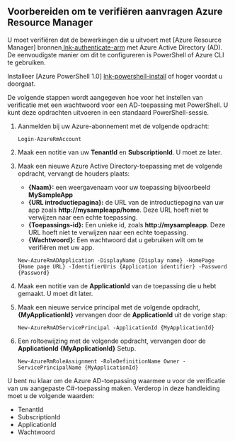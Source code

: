 ## <a name="prepare-to-authenticate-azure-resource-manager-requests"></a>Voorbereiden om te verifiëren aanvragen Azure Resource Manager

U moet verifiëren dat de bewerkingen die u uitvoert met [Azure Resource Manager] bronnen[ lnk-authenticate-arm] met Azure Active Directory (AD). De eenvoudigste manier om dit te configureren is PowerShell of Azure CLI te gebruiken.

Installeer [Azure PowerShell 1.0] [ lnk-powershell-install] of hoger voordat u doorgaat.

De volgende stappen wordt aangegeven hoe voor het instellen van verificatie met een wachtwoord voor een AD-toepassing met PowerShell. U kunt deze opdrachten uitvoeren in een standaard PowerShell-sessie.

1. Aanmelden bij uw Azure-abonnement met de volgende opdracht:

    ```
    Login-AzureRmAccount
    ```

2. Maak een notitie van uw **TenantId** en **SubscriptionId**. U moet ze later.

3. Maak een nieuwe Azure Active Directory-toepassing met de volgende opdracht, vervangt de houders plaats:

    - **{Naam}:** een weergavenaam voor uw toepassing bijvoorbeeld **MySampleApp**
    - **{URL introductiepagina}:** de URL van de introductiepagina van uw app zoals **http://mysampleapp/home**. Deze URL hoeft niet te verwijzen naar een echte toepassing.
    - **{Toepassings-id}:** Een unieke id, zoals **http://mysampleapp**. Deze URL hoeft niet te verwijzen naar een echte toepassing.
    - **{Wachtwoord}:** Een wachtwoord dat u gebruiken wilt om te verifiëren met uw app.

    ```
    New-AzureRmADApplication -DisplayName {Display name} -HomePage {Home page URL} -IdentifierUris {Application identifier} -Password {Password}
    ```
    
4. Maak een notitie van de **ApplicationId** van de toepassing die u hebt gemaakt. U moet dit later.

5. Maak een nieuwe service principal met de volgende opdracht, **{MyApplicationId}** vervangen door de **ApplicationId** uit de vorige stap:

    ```
    New-AzureRmADServicePrincipal -ApplicationId {MyApplicationId}
    ```
    
6. Een roltoewijzing met de volgende opdracht, vervangen door de **ApplicationId** **{MyApplicationId}** Setup.

    ```
    New-AzureRmRoleAssignment -RoleDefinitionName Owner -ServicePrincipalName {MyApplicationId}
    ```
    
U bent nu klaar om de Azure AD-toepassing waarmee u voor de verificatie van uw aangepaste C#-toepassing maken. Verderop in deze handleiding moet u de volgende waarden:

- TenantId
- SubscriptionId
- ApplicationId
- Wachtwoord

[lnk-authenticate-arm]: https://msdn.microsoft.com/library/azure/dn790557.aspx
[lnk-powershell-install]: ../articles/powershell-install-configure.md
